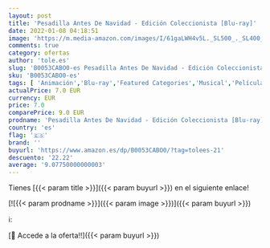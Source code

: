 ```yaml
---
layout: post
title: 'Pesadilla Antes De Navidad - Edición Coleccionista [Blu-ray]'
date: 2022-01-08 04:18:51
image: 'https://m.media-amazon.com/images/I/61gaLWH4v5L._SL500_._SL400_.jpg'
comments: true
category: ofertas
author: 'tole.es'
slug: 'B0053CABO0-es Pesadilla Antes De Navidad - Edición Coleccionista [Blu-ray]'
sku: 'B0053CABO0-es'
tags: [ 'Animación','Blu-ray','Featured Categories','Musical','Películas','Películas y TV','navidad', ]
actualPrice: 7.0 EUR
currency: EUR
price: 7.0
comparePrice: 9.0 EUR
prodname: 'Pesadilla Antes De Navidad - Edición Coleccionista [Blu-ray]'
country: 'es'
flag: '🇪🇸'
brand: ''
buyurl: 'https://www.amazon.es/dp/B0053CABO0/?tag=tolees-21'
descuento: '22.22'
average: '9.07750000000003'
---
```


Tienes [{{< param title >}}]({{< param buyurl >}}) en el siguiente enlace!

[![{{< param prodname >}}]({{< param image >}})]({{< param buyurl >}})

ℹ️:


[🛒 Accede a la oferta!!]({{< param buyurl >}})
